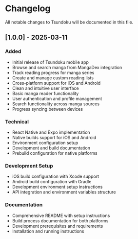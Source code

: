 # Changelog

All notable changes to Tsundoku will be documented in this file.

## [1.0.0] - 2025-03-11

### Added
- Initial release of Tsundoku mobile app
- Browse and search manga from MangaDex integration
- Track reading progress for manga series
- Create and manage custom reading lists
- Cross-platform support for iOS and Android
- Clean and intuitive user interface
- Basic manga reader functionality
- User authentication and profile management
- Search functionality across manga sources
- Progress syncing between devices

### Technical
- React Native and Expo implementation
- Native builds support for iOS and Android
- Environment configuration setup
- Development and build documentation
- Prebuild configuration for native platforms

### Development Setup
- iOS build configuration with Xcode support
- Android build configuration with Gradle
- Development environment setup instructions
- API integration and environment variables structure

### Documentation
- Comprehensive README with setup instructions
- Build process documentation for both platforms
- Development prerequisites and requirements
- Installation and running instructions